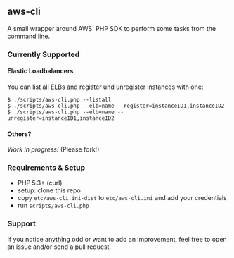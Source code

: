 ## aws-cli

A small wrapper around AWS' PHP SDK to perform some tasks from the command line.

### Currently Supported

#### Elastic Loadbalancers

You can list all ELBs and register und unregister instances with one:

    $ ./scripts/aws-cli.php --listall
    $ ./scripts/aws-cli.php --elb=name --register=instanceID1,instanceID2
    $ ./scripts/aws-cli.php --elb=name --unregister=instanceID1,instanceID2

#### Others?

_Work in progress!_ (Please fork!)

### Requirements & Setup

 * PHP 5.3+ (curl)
 * setup: clone this repo
 * copy `etc/aws-cli.ini-dist` to `etc/aws-cli.ini` and add your credentials
 * run `scripts/aws-cli.php`

### Support

If you notice anything odd or want to add an improvement, feel free to open an issue and/or send a pull request.
